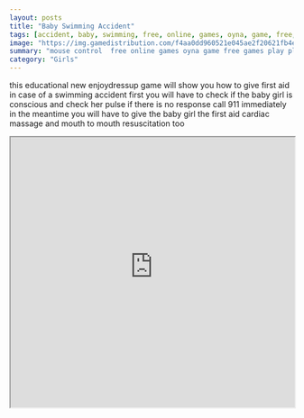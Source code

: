 ```yaml
---
layout: posts
title: "Baby Swimming Accident"
tags: [accident, baby, swimming, free, online, games, oyna, game, free, games, play, play, games]
image: "https://img.gamedistribution.com/f4aa0dd960521e045ae2f20621fb4ee9.jpg"
summary: "mouse control  free online games oyna game free games play play games"
category: "Girls"
---
```


this educational new enjoydressup game will show you how to give first aid in case of a swimming accident first you will have to check if the baby girl is conscious and check her pulse if there is no response call 911 immediately in the meantime you will have to give the baby girl the first aid cardiac massage and mouth to mouth resuscitation too

<iframe width="100%" height="480px;" src="https://flash.gamedistribution.com?game=f4aa0dd960521e045ae2f20621fb4ee9"></iframe>